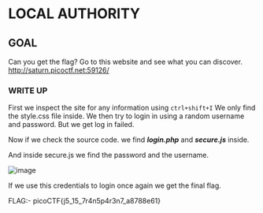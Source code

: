 # LOCAL AUTHORITY
## GOAL 
Can you get the flag? Go to this website and see what you can discover.
http://saturn.picoctf.net:59126/

### WRITE UP
First we inspect the site for any information using `ctrl+shift+I`
We only find the style.css file inside.
We  then try to login in using a random username and password. But we get log in failed.

Now if we check the source code. we find _**login.php**_ and _**secure.js**_ inside.

And inside secure.js we find the password and the username.

![image](https://github.com/vishwatejD/picoCTF/assets/141154035/9a7cd8ed-4a2a-477f-b10f-cab80fdf5dce)

If we use this credentials to login once again we get the final flag.

FLAG:- picoCTF{j5_15_7r4n5p4r3n7_a8788e61} 
